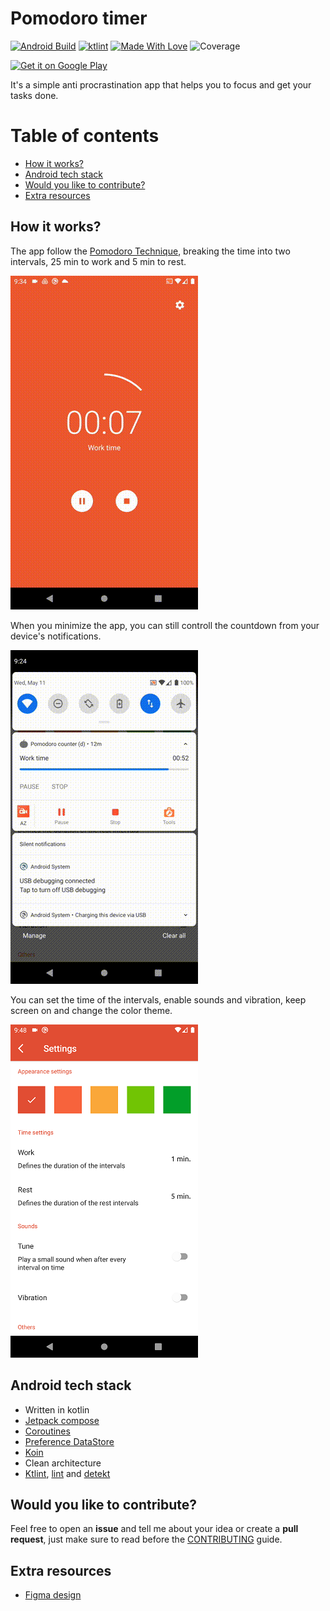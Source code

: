 # Pomodoro timer 
[![Android Build](https://github.com/emenjivar/pomodoro-scheduler/actions/workflows/android_build.yml/badge.svg)](https://github.com/emenjivar/pomodoro-scheduler/actions/workflows/android_build.yml)
<a href="https://ktlint.github.io/"><img src="https://img.shields.io/badge/code%20style-%E2%9D%A4-FF4081.svg" alt="ktlint"></a>
[![Made With Love](https://img.shields.io/badge/Made%20With-Love-orange.svg)](https://github.com/chetanraj/awesome-github-badges)
![Coverage](.github/badges/jacoco.svg)

<a href='https://play.google.com/store/apps/details?id=com.emenjivar.pomodoro' target="_blank"><img alt='Get it on Google Play' src='https://play.google.com/intl/en_us/badges/images/generic/en_badge_web_generic.png' height='80px'/></a>

It's a simple anti procrastination app that helps you to focus and get your tasks done.

# Table of contents
- [How it works?](#how-it-works)
- [Android tech stack](#android-tech-stack)
- [Would you like to contribute?](#would-you-like-to-contribute)
- [Extra resources](#extra-resources)

## How it works?
The app follow the [Pomodoro Technique](https://en.wikipedia.org/wiki/Pomodoro_Technique), breaking the time into two intervals, 25 min to work and 5 min to rest.

![preview](.github/images/preview.gif)

When you minimize the app, you can still controll the countdown from your device's notifications.

![notification preview](.github/images/notification.gif)

You can set the time of the intervals, enable sounds and vibration, keep screen on and change the color theme.

![settings](.github/images/settings.png)

## Android tech stack
- Written in kotlin
- [Jetpack compose](https://developer.android.com/jetpack/compose)
- [Coroutines](https://developer.android.com/kotlin/coroutines)
- [Preference DataStore](https://developer.android.com/topic/libraries/architecture/datastore)
- [Koin](https://insert-koin.io/)
- Clean architecture
- [Ktlint](https://github.com/pinterest/ktlint), [lint](https://developer.android.com/studio/write/lint) and [detekt](https://github.com/detekt/detekt)

## Would you like to contribute?
Feel free to open an **issue** and tell me about your idea or create a **pull request**, just make sure to read before the [CONTRIBUTING](CONTRIBUTING.md) guide.

## Extra resources
- [Figma design](https://www.figma.com/file/Y6oJ51KCgG7vcZNQN8ZDu0/Pomodoro)
